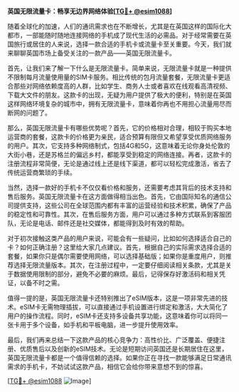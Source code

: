 **英国无限流量卡：畅享无边界网络体验[[TG💪+ @esim1088](https://t.me/s/esim1088)]**

随着全球化的加速，人们的通讯需求也在不断增长，尤其是在英国这样的国际化大都市，一部能随时随地连接网络的手机成了现代生活的必需品。对于经常需要在英国旅行或居住的人来说，选择一款合适的手机卡或流量卡至关重要。今天，我们就来聊聊英国市场上备受关注的一款产品——英国无限流量卡。

首先，让我们来了解一下什么是无限流量卡。简单来说，无限流量卡就是一种提供不限制每月流量使用量的SIM卡服务。相比传统的包月流量套餐，无限流量卡更适合那些对网络依赖度高的人群，比如学生、商务人士或者喜欢在线观看高清视频、下载大文件的朋友。这款卡的出现，无疑为用户提供了极大的便利，特别是在英国这样网络环境复杂的城市中，拥有无限流量卡，意味着你再也不用担心流量用尽而断网的问题了。

那么，英国无限流量卡有哪些优势呢？首先，它的价格相对合理，相较于购买本地运营商的套餐，这款卡的价格更为亲民，适合预算有限但又希望享受优质网络服务的用户。其次，它支持多种网络制式，包括4G和5G，这意味着无论你身处伦敦的大街小巷，还是苏格兰的偏远乡村，都能享受到稳定的网络连接。再者，这款卡的注册流程非常简便，无论是通过线上还是线下渠道，都可以轻松完成激活，省去了传统运营商繁琐的手续。

当然，选择一款好的手机卡不仅仅看价格和服务，还需要考虑其背后的技术支持和售后服务。英国无限流量卡在这方面做得相当出色。首先，它由国际知名的通信公司提供支持，这些公司在全球范围内都有丰富的运营经验和技术积累，确保了产品的稳定性和可靠性。其次，在售后服务方面，用户可以通过多种方式联系到客服团队，无论是电话、邮件还是社交媒体，都能得到及时有效的帮助。

对于初次接触这类产品的用户来说，可能会有一些疑问，比如如何选择适合自己的卡？如何正确注册？这里给大家几点建议。首先，根据自己的实际需求选择合适的套餐，如果你只是偶尔需要使用网络，可以选择基础版；如果你是重度用户，则推荐选择无限流量版本。其次，在注册过程中，一定要仔细阅读相关条款，尤其是关于数据使用限制的部分，避免不必要的麻烦。最后，记得保存好激活码和相关凭证，以备不时之需。

值得一提的是，英国无限流量卡还特别推出了eSIM版本，这是一项非常先进的技术。eSIM卡无需物理插拔，可以直接通过手机设置进行绑定和激活，大大简化了用户的操作流程。同时，eSIM卡还支持多设备共享功能，这意味着你可以将同一张卡用于多个设备，如手机和平板电脑，进一步提升使用效率。

最后，我们再来总结一下这款产品的核心竞争力：高性价比、广泛覆盖、便捷注册、优质售后以及创新的eSIM技术。无论是短期访问英国还是长期居住在这里，英国无限流量卡都是一个值得信赖的选择。如果你正在寻找一款能够满足日常通讯需求的手机卡，不妨试试这款产品，相信它会给你带来意想不到的惊喜。

[[TG💪+ @esim1088](https://t.me/s/esim1088) ![Image](https://i.postimg.cc/4NQfJmqS/Snipaste-2025-05-13-00-14-12.png)]